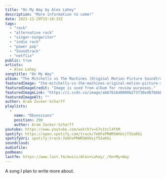 ```yaml
---
title: "On My Way by Alex Lahey"
description: "More information to come!"
date: 2021-12-29T15:18:33Z
tags:
  - "rock"
  - "alternative rock"
  - "singer-songwriter"
  - "indie rock"
  - "power pop"
  - "Soundtrack"
  - "netflix"
public: true
artists:
  - Alex Lahey
songtitle: "On My Way"
album: "The Mitchells vs The Machines (Original Motion Picture Soundtrack)"
featuredImage: "the-mitchells-vs-the-machines-original-motion-picture-soundtrack.jpeg"
featuredImageCredit: "Image is used from album for review purposes."
featuredImageLink: "https://i.scdn.co/image/ab67616d0000b273730ed87b6bb3bb39665504fb"
featuredImageAlt: ""
author: Aram Zucker-Scharff
playlists:
  -
    name: "Obsessions"
    position: 290
    author: Aram Zucker-Scharff
youtube: https://www.youtube.com/watch?v=S7s1tcl4fhM
spotify: https://open.spotify.com/track/7e6FePRWR5WXUxjf5SaKGi
spotifyUri: spotify:track:7e6FePRWR5WXUxjf5SaKGi
soundcloud:
audiofile:
podbean:
lastfm: https://www.last.fm/music/Alex+Lahey/_/On+My+Way
---
```


A song I plan to write more about.
		